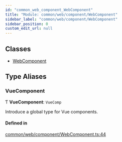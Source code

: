 ```yaml
---
id: "common_web_component_WebComponent"
title: "Module: common/web/component/WebComponent"
sidebar_label: "common/web/component/WebComponent"
sidebar_position: 0
custom_edit_url: null
---
```


## Classes

- [WebComponent](../classes/common_web_component_WebComponent.WebComponent.md)

## Type Aliases

### VueComponent

Ƭ **VueComponent**: `VueComp`

Introduce a global type for Vue components.

#### Defined in

[common/web/component/WebComponent.ts:44](https://github.com/Soroush9978/rds-ng/blob/3365237/src/common/web/component/WebComponent.ts#L44)
